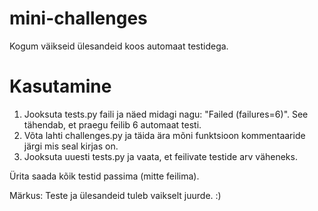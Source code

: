 # mini-challenges

Kogum väikseid ülesandeid koos automaat testidega.

# Kasutamine

1) Jooksuta tests.py faili ja näed midagi nagu: "Failed (failures=6)". See tähendab, et praegu feilib 6 automaat testi.
2) Võta lahti challenges.py ja täida ära mõni funktsioon kommentaaride järgi mis seal kirjas on.
3) Jooksuta uuesti tests.py ja vaata, et feilivate testide arv väheneks.

Ürita saada kõik testid passima (mitte feilima).

Märkus: Teste ja ülesandeid tuleb vaikselt juurde. :)
